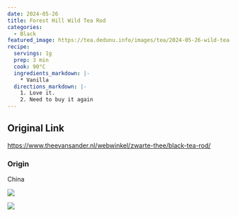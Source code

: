 ```yaml
---
date: 2024-05-26
title: Forest Hill Wild Tea Rod
categories:
  - Black
featured_image: https://tea.dedunu.info/images/tea/2024-05-26-wild-tea-rod-1.jpeg
recipe:
  servings: 1g
  prep: 3 min
  cook: 90°C
  ingredients_markdown: |-
    * Vanilla
  directions_markdown: |-
    1. Love it.
    2. Need to buy it again
---
```


## Original Link

<https://www.theevansander.nl/webwinkel/zwarte-thee/black-tea-rod/>

### Origin

China

![](https://tea.dedunu.info/images/tea/2024-05-26-wild-tea-rod-2.jpeg)

![](https://tea.dedunu.info/images/tea/2024-05-26-wild-tea-rod-3.jpeg)
